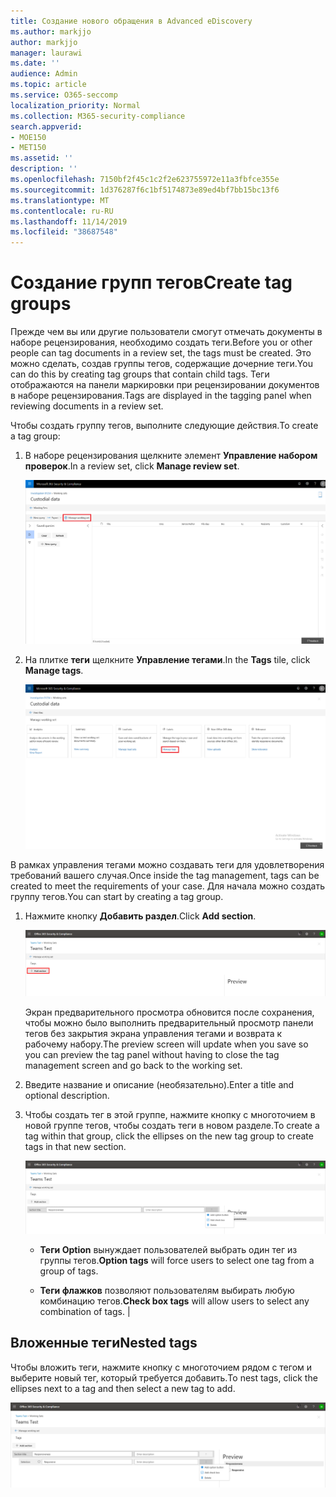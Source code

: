 ```yaml
---
title: Создание нового обращения в Advanced eDiscovery
ms.author: markjjo
author: markjjo
manager: laurawi
ms.date: ''
audience: Admin
ms.topic: article
ms.service: O365-seccomp
localization_priority: Normal
ms.collection: M365-security-compliance
search.appverid:
- MOE150
- MET150
ms.assetid: ''
description: ''
ms.openlocfilehash: 7150bf2f45c1c2f2e623755972e11a3fbfce355e
ms.sourcegitcommit: 1d376287f6c1bf5174873e89ed4bf7bb15bc13f6
ms.translationtype: MT
ms.contentlocale: ru-RU
ms.lasthandoff: 11/14/2019
ms.locfileid: "38687548"
---
```

# <a name="create-tag-groups"></a><span data-ttu-id="2731b-102">Создание групп тегов</span><span class="sxs-lookup"><span data-stu-id="2731b-102">Create tag groups</span></span>

<span data-ttu-id="2731b-103">Прежде чем вы или другие пользователи смогут отмечать документы в наборе рецензирования, необходимо создать теги.</span><span class="sxs-lookup"><span data-stu-id="2731b-103">Before you or other people can tag documents in a review set, the tags must be created.</span></span> <span data-ttu-id="2731b-104">Это можно сделать, создав группы тегов, содержащие дочерние теги.</span><span class="sxs-lookup"><span data-stu-id="2731b-104">You can do this by creating tag groups that contain child tags.</span></span> <span data-ttu-id="2731b-105">Теги отображаются на панели маркировки при рецензировании документов в наборе рецензирования.</span><span class="sxs-lookup"><span data-stu-id="2731b-105">Tags are displayed in the tagging panel when reviewing documents in a review set.</span></span>

<span data-ttu-id="2731b-106">Чтобы создать группу тегов, выполните следующие действия.</span><span class="sxs-lookup"><span data-stu-id="2731b-106">To create a tag group:</span></span>

1.  <span data-ttu-id="2731b-107">В наборе рецензирования щелкните элемент **Управление набором проверок**.</span><span class="sxs-lookup"><span data-stu-id="2731b-107">In a review set, click **Manage review set**.</span></span>

    ![Щелкните Управление набором проверок](media/ED-managews.png)

2.  <span data-ttu-id="2731b-109">На плитке **теги** щелкните **Управление тегами**.</span><span class="sxs-lookup"><span data-stu-id="2731b-109">In the **Tags** tile, click **Manage tags**.</span></span>

    ![Щелкните Управление тегами на плитке тегов](media/ED-managetags.png)

<span data-ttu-id="2731b-111">В рамках управления тегами можно создавать теги для удовлетворения требований вашего случая.</span><span class="sxs-lookup"><span data-stu-id="2731b-111">Once inside the tag management, tags can be created to meet the requirements of your case.</span></span> <span data-ttu-id="2731b-112">Для начала можно создать группу тегов.</span><span class="sxs-lookup"><span data-stu-id="2731b-112">You can start by creating a tag group.</span></span>

1.  <span data-ttu-id="2731b-113">Нажмите кнопку **Добавить раздел**.</span><span class="sxs-lookup"><span data-stu-id="2731b-113">Click **Add section**.</span></span>

    ![Добавление группы тегов](media/ED-addtagsection.png)

    <span data-ttu-id="2731b-115">Экран предварительного просмотра обновится после сохранения, чтобы можно было выполнить предварительный просмотр панели тегов без закрытия экрана управления тегами и возврата к рабочему набору.</span><span class="sxs-lookup"><span data-stu-id="2731b-115">The preview screen will update when you save so you can preview the tag panel without having to close the tag management screen and go back to the working set.</span></span>

2. <span data-ttu-id="2731b-116">Введите название и описание (необязательно).</span><span class="sxs-lookup"><span data-stu-id="2731b-116">Enter a title and optional description.</span></span> 

3. <span data-ttu-id="2731b-117">Чтобы создать тег в этой группе, нажмите кнопку с многоточием в новой группе тегов, чтобы создать теги в новом разделе.</span><span class="sxs-lookup"><span data-stu-id="2731b-117">To create a tag within that group, click the ellipses on the new tag group to create tags in that new section.</span></span>
    
    ![Создание тегов в группе тегов](media/ED-createtag.png)

   - <span data-ttu-id="2731b-119">**Теги Option** вынуждает пользователей выбрать один тег из группы тегов.</span><span class="sxs-lookup"><span data-stu-id="2731b-119">**Option tags** will force users to select one tag from a group of tags.</span></span>
   
   - <span data-ttu-id="2731b-120">**Теги флажков** позволяют пользователям выбирать любую комбинацию тегов.</span><span class="sxs-lookup"><span data-stu-id="2731b-120">**Check box tags** will allow users to select any combination of tags.</span></span> |

## <a name="nested-tags"></a><span data-ttu-id="2731b-121">Вложенные теги</span><span class="sxs-lookup"><span data-stu-id="2731b-121">Nested tags</span></span>

<span data-ttu-id="2731b-122">Чтобы вложить теги, нажмите кнопку с многоточием рядом с тегом и выберите новый тег, который требуется добавить.</span><span class="sxs-lookup"><span data-stu-id="2731b-122">To nest tags, click the ellipses next to a tag and then select a new tag to add.</span></span>

![Вложенные теги](media/ED-tagnesting.png)

